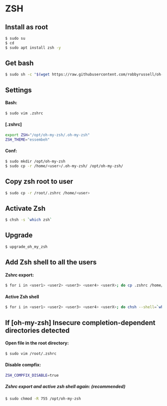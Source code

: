 # ZSH
## Install as root

```sh
$ sudo su
$ cd
$ sudo apt install zsh -y
```

## Get bash

```sh
$ sudo sh -c "$(wget https://raw.githubusercontent.com/robbyrussell/oh-my-zsh/master/tools/install.sh -O -)"
```

## Settings
#### Bash:

```sh
$ sudo vim .zshrc
```

#### [.zshrc]

```sh
export ZSH="/opt/oh-my-zsh/.oh-my-zsh"
ZSH_THEME="essembeh"
```

#### Conf:

```sh
$ sudo mkdir /opt/oh-my-zsh
$ sudo cp -r /home/<user>/.oh-my-zsh/ /opt/oh-my-zsh/
```

## Copy zsh root to user

```sh
$ sudo cp -r /root/.zshrc /home/<user>
```

## Activate Zsh

```sh
$ chsh -s `which zsh`
```

## Upgrade

```sh
$ upgrade_oh_my_zsh
```

## Add Zsh shell to all the users
#### Zshrc export:

```sh
$ for i in <user1> <user2> <user3> <user4> <userX>; do cp .zshrc /home/${i}; chown ${i} /home/${i}/.zshrc; done
```

#### Active Zsh shell

```sh
$ for i in <user1> <user2> <user3> <user4> <userX>; do chsh --shell=`which zsh` ${i}; done
```

## If [oh-my-zsh] Insecure completion-dependent directories detected

#### Open file in the root directory:

```sh
$ sudo vim /root/.zshrc
```

#### Disable compfix:

```sh
ZSH_COMPFIX_DISABLE=true
```

##### Zshrc export and active zsh shell again: (recommended)

```sh
$ sudo chmod -R 755 /opt/oh-my-zsh
```